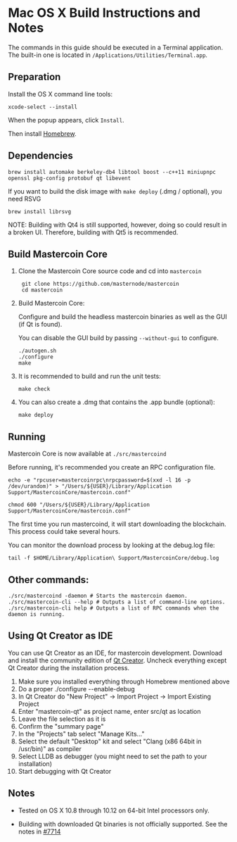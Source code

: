 Mac OS X Build Instructions and Notes
====================================
The commands in this guide should be executed in a Terminal application.
The built-in one is located in `/Applications/Utilities/Terminal.app`.

Preparation
-----------
Install the OS X command line tools:

`xcode-select --install`

When the popup appears, click `Install`.

Then install [Homebrew](https://brew.sh).

Dependencies
----------------------

    brew install automake berkeley-db4 libtool boost --c++11 miniupnpc openssl pkg-config protobuf qt libevent

If you want to build the disk image with `make deploy` (.dmg / optional), you need RSVG

    brew install librsvg

NOTE: Building with Qt4 is still supported, however, doing so could result in a broken UI. Therefore, building with Qt5 is recommended.

Build Mastercoin Core
------------------------

1. Clone the Mastercoin Core source code and cd into `mastercoin`

        git clone https://github.com/masternode/mastercoin
        cd mastercoin

2.  Build Mastercoin Core:

    Configure and build the headless mastercoin binaries as well as the GUI (if Qt is found).

    You can disable the GUI build by passing `--without-gui` to configure.

        ./autogen.sh
        ./configure
        make

3.  It is recommended to build and run the unit tests:

        make check

4.  You can also create a .dmg that contains the .app bundle (optional):

        make deploy

Running
-------

Mastercoin Core is now available at `./src/mastercoind`

Before running, it's recommended you create an RPC configuration file.

    echo -e "rpcuser=mastercoinrpc\nrpcpassword=$(xxd -l 16 -p /dev/urandom)" > "/Users/${USER}/Library/Application Support/MastercoinCore/mastercoin.conf"

    chmod 600 "/Users/${USER}/Library/Application Support/MastercoinCore/mastercoin.conf"

The first time you run mastercoind, it will start downloading the blockchain. This process could take several hours.

You can monitor the download process by looking at the debug.log file:

    tail -f $HOME/Library/Application\ Support/MastercoinCore/debug.log

Other commands:
-------

    ./src/mastercoind -daemon # Starts the mastercoin daemon.
    ./src/mastercoin-cli --help # Outputs a list of command-line options.
    ./src/mastercoin-cli help # Outputs a list of RPC commands when the daemon is running.

Using Qt Creator as IDE
------------------------
You can use Qt Creator as an IDE, for mastercoin development.
Download and install the community edition of [Qt Creator](https://www.qt.io/download/).
Uncheck everything except Qt Creator during the installation process.

1. Make sure you installed everything through Homebrew mentioned above
2. Do a proper ./configure --enable-debug
3. In Qt Creator do "New Project" -> Import Project -> Import Existing Project
4. Enter "mastercoin-qt" as project name, enter src/qt as location
5. Leave the file selection as it is
6. Confirm the "summary page"
7. In the "Projects" tab select "Manage Kits..."
8. Select the default "Desktop" kit and select "Clang (x86 64bit in /usr/bin)" as compiler
9. Select LLDB as debugger (you might need to set the path to your installation)
10. Start debugging with Qt Creator

Notes
-----

* Tested on OS X 10.8 through 10.12 on 64-bit Intel processors only.

* Building with downloaded Qt binaries is not officially supported. See the notes in [#7714](https://github.com/bitcoin/bitcoin/issues/7714)
